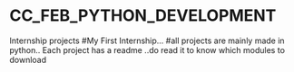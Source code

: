 # CC_FEB_PYTHON_DEVELOPMENT
Internship projects
#My First Internship...
#all projects are mainly made in python..
Each project has a readme ..do read it to know which modules to download
